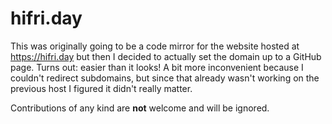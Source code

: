 # hifri.day

This was originally going to be a code mirror for the website hosted at https://hifri.day but then I decided to actually set the 
domain up to a GitHub page. Turns out: easier than it looks! A bit more inconvenient because I couldn't redirect subdomains, but 
since that already wasn't working on the previous host I figured it didn't really matter.

Contributions of any kind are **not** welcome and will be ignored. 
